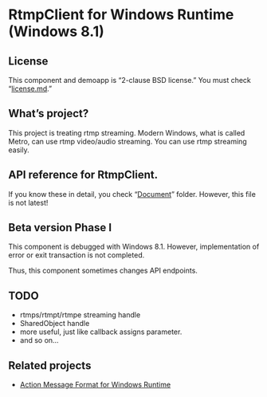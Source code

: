 # RtmpClient for Windows Runtime (Windows 8.1)

## License
This component and demoapp is “2-clause BSD license.”
You must check “[license.md](./license.md).”

## What’s project?
This project is treating rtmp streaming. Modern Windows, what is called Metro, can use rtmp video/audio streaming. You can use rtmp streaming easily.

## API reference for RtmpClient.
If you know these in detail, you check “[Document](./Document/)” folder. However, this file is not latest!

## Beta version Phase I
This component is debugged with Windows 8.1. However, implementation of error or exit transaction is not completed.

Thus, this component sometimes changes API endpoints.

## TODO
- rtmps/rtmpt/rtmpe streaming handle
- SharedObject handle
- more useful, just like callback assigns parameter.
- and so on…

## Related projects
- [Action Message Format for Windows Runtime](//github.com/mntone/Data.Amf)